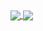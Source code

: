 <!--### Hello there 👋-->


<!--GitHub Stats-->
<a href="https://github.com/anuraghazra/github-readme-stats">
   <img align="center" src="https://github-readme-stats.vercel.app/api?username=ManeLippert&count_private=true&show_icons=true&theme=github_dark&hide=contribs" />
</a>
<!--Languages-->
<a href="https://github.com/anuraghazra/convoychat">
  <img align="center" src="https://github-readme-stats.vercel.app/api/top-langs/?username=ManeLippert&hide=TeX&langs_count=8&theme=github_dark&layout=compact" />
</a>
  



  
<!--
**ManeLippert/ManeLippert** is a ✨ _special_ ✨ repository because its `README.md` (this file) appears on your GitHub profile.

Here are some ideas to get you started:

- 🔭 I’m currently working on ...
- 🌱 I’m currently learning ...
- 👯 I’m looking to collaborate on ...
- 🤔 I’m looking for help with ...
- 💬 Ask me about ...
- 📫 How to reach me: ...
- 😄 Pronouns: ...
- ⚡ Fun fact: ...

For GitHubStats:
[![Anurag's GitHub stats](https://github-readme-stats.vercel.app/api?username=anuraghazra)](https://github.com/anuraghazra/github-readme-stats)
- &hide=stars,commits,prs,issues,contribs
- &show_icons=true
- &count_private=true
- &theme=Variants(https://github.com/anuraghazra/github-readme-stats/blob/master/themes/README.md)

For RepoCard:
[![Readme Card](https://github-readme-stats.vercel.app/api/pin/?username=anuraghazra&repo=github-readme-stats)](https://github.com/anuraghazra/github-readme-stats)

For Wakatime:
[![willianrod's wakatime stats](https://github-readme-stats.vercel.app/api/wakatime?username=ManeLippert&theme=github_dark&layout=compact)](https://github.com/anuraghazra/github-readme-stats)

<a href="https://github.com/anuraghazra/convoychat">
   <img align="right" src="https://github-readme-stats.vercel.app/api/wakatime?username=ManeLippert&theme=github_dark&layout=" />
</a>

Old Version:
<div align="center">
|             |                     |
|:------------|:--------------------|
|💡 Physicist | Nuclear Fusion      |
|🐧 Linux-User| Pop!_OS             |
|📚 Languages | 🐍, ☕, Ⓒ++         |
|             |                     |
</div>
-->
